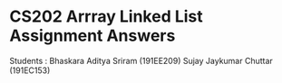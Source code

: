 # CS202 Arrray Linked List Assignment Answers
Students : 
    Bhaskara Aditya Sriram (191EE209)
    Sujay Jaykumar Chuttar (191EC153)
